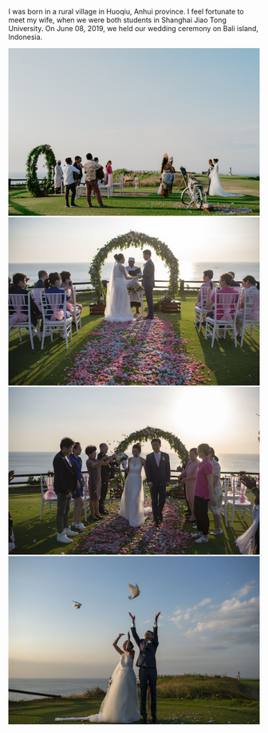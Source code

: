 I was born in a rural village in Huoqiu, Anhui province. I feel fortunate to meet my wife, when we were both students in Shanghai Jiao Tong University. On June 08, 2019, we held our wedding ceremony on Bali island, Indonesia. 

![alt-text-1](wed1.jpg "wedding prelude") 
![alt-text-2](wed2.jpg "testimony")
![alt-text-2](wed3.jpg "flower rain")
![alt-text-2](wed4.jpg "release peagon")